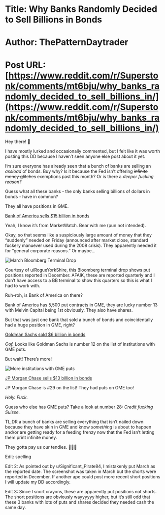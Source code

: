 # Title: Why Banks Randomly Decided to Sell Billions in Bonds
# Author: ThePatternDaytrader
# Post URL: [https://www.reddit.com/r/Superstonk/comments/mt6bju/why_banks_randomly_decided_to_sell_billions_in/](https://www.reddit.com/r/Superstonk/comments/mt6bju/why_banks_randomly_decided_to_sell_billions_in/)


Hey there! 👋 

I have mostly lurked and occasionally commented, but I felt like it was worth posting this DD because I haven’t seen anyone else post about it yet.

I’m sure everyone has already seen that a bunch of banks are selling an *assload* of bonds. Buy why? Is it because the Fed isn’t offering ~~infinite money glitches~~ exemptions past this month? Or is there a *deeper fucking reason?*

Guess what all these banks - the only banks selling billions of dollars in bonds - have in common?

They all have positions in GME.

[Bank of America sells $15 billion in bonds](https://www.google.com/amp/s/www.marketwatch.com/amp/story/bank-of-america-tops-charts-with-15-billion-bond-deal-the-biggest-ever-from-a-bank-11618606409)

Yeah, I know it’s from MarketWatch. Bear with me (pun not intended).

Okay, so that seems like a suspiciously large amount of money that they “suddenly” needed on Friday (announced after market close, standard fuckery manuever used during the 2008 crisis). They apparently needed it for “general corporate reasons.” Or maybe...

![March Bloomberg Terminal Drop](https://preview.redd.it/p9f1c97762p61.jpg?width=1920&amp;format=pjpg&amp;auto=webp&amp;s=697cfd5c71e0fa2dade4f5e8e5fef0b50f7907cb)

Courtesy of u/RogueYorkShire, this Bloomberg terminal drop shows put positions reported in December. AFAIK, these are reported quarterly and I don’t have access to a BB terminal to show this quarters so this is what I had to work with.

Ruh-roh, is Bank of America on there?

Bank of America has 5,500 put contracts in GME, they are lucky number 13 with Melvin Capital being 1st obviously. They also have shares.

But that was just one bank that sold a bunch of bonds and coincidentally had a huge position in GME, right?

[Goldman Sachs sold $6 billion in bonds](https://www.google.com/amp/s/www.barrons.com/amp/articles/goldman-sachs-bank-america-jpmorgan-bonds-dividends-51618602441)

*Oof.* Looks like Goldman Sachs is number 12 on the list of institutions with GME puts.

But wait! There’s more!

![More institutions with GME puts](https://preview.redd.it/qjzidc7762p61.jpg?width=1920&amp;format=pjpg&amp;auto=webp&amp;s=7b9c4422d1788a1c03c905615727d41e05cd706c)

[JP Morgan Chase sells $13 billion in bonds](https://www.google.com/amp/s/finance.yahoo.com/amphtml/news/jpmorgan-sell-13-billion-bonds-184602000.html)

JP Morgan Chase is #29 on the list! They had puts on GME too!

*Holy. Fuck.*

Guess who else has GME puts? Take a look at number 28: *Credit fucking Suisse.*

TL;DR a bunch of banks are selling everything that isn’t nailed down because they have skin in GME and know *something* is about to happen and/or are getting ready for a feeding frenzy now that the Fed isn’t letting them print infinite money. 

They gotta pay us our tendies. 🚀🚀🚀

Edit: spelling

Edit 2: As pointed out by u/Significant_Pirate84, I mistakenly put March as the reported date. The screenshot was taken in March but the shorts were reported in December. If another ape could post more recent short positions I will update my DD accordingly.

Edit 3: Since I snort crayons, these are apparently put positions not shorts. The short positions are obviously wayyyyyy higher, but it’s still odd that these 3 banks with lots of puts and shares decided they needed cash the same day.
